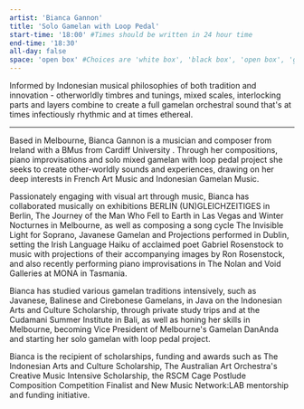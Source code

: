 ```yaml
---
artist: 'Bianca Gannon'
title: 'Solo Gamelan with Loop Pedal'
start-time: '18:00' #Times should be written in 24 hour time
end-time: '18:30'
all-day: false
space: 'open box' #Choices are 'white box', 'black box', 'open box', 'grounds'
---
```

<!-- Description -->
Informed by Indonesian musical philosophies of both tradition and innovation - otherworldly timbres and tunings, mixed scales, interlocking parts and layers combine to create a full gamelan orchestral sound that's at times infectiously rhythmic and at times ethereal.

---

<!-- Bio -->
Based in Melbourne, Bianca Gannon is a musician and composer from Ireland with a BMus from Cardiff University . Through her compositions, piano improvisations and solo mixed gamelan with loop pedal project she seeks to create other-worldly sounds and experiences, drawing on her deep interests in French Art Music and Indonesian Gamelan Music.

Passionately engaging with visual art through music, Bianca has collaborated musically on exhibitions BERLIN (UN)GLEICHZEITIGES in Berlin, The Journey of the Man Who Fell to Earth in Las Vegas and Winter Nocturnes in Melbourne, as well as composing a song cycle The Invisible Light for Soprano, Javanese Gamelan and Projections performed in Dublin, setting the Irish Language Haiku of acclaimed poet Gabriel Rosenstock to music with projections of their accompanying images by Ron Rosenstock, and also recently performing piano improvisations in The Nolan and Void Galleries at MONA in Tasmania.

Bianca has studied various gamelan traditions intensively, such as Javanese, Balinese and Cirebonese Gamelans, in Java on the Indonesian Arts and Culture Scholarship, through private study trips and at the Cudamani Summer Institute in Bali, as well as honing her skills in Melbourne, becoming Vice President of Melbourne's Gamelan DanAnda and starting her solo gamelan with loop pedal project.

Bianca is the recipient of scholarships, funding and awards such as The Indonesian Arts and Culture Scholarship, The Australian Art Orchestra's Creative Music Intensive Scholarship, the RSCM Cage Postlude Composition Competition Finalist and New Music Network:LAB mentorship and funding initiative.
